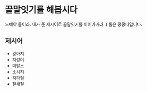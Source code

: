 # 끝말잇기를 해봅시다
노예야 들어라. 내가 준 제시어로 끝말잇기를 이어가거라 :)
룰은 쿵쿵따입니다.

## 제시어
- 강아지
- 지렁이
- 이발소
- 소시지
- 지하철
- 철새철